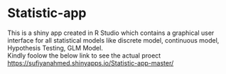# Statistic-app
This is a shiny app created in R Studio which contains a graphical user interface for all statistical models like discrete model, continuous model, Hypothesis Testing, GLM  Model.  
Kindly foolow the below link to see the actual proect
https://sufiyanahmed.shinyapps.io/Statistic-app-master/
